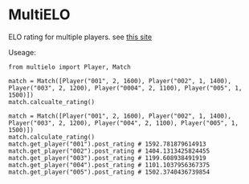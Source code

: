 # MultiELO

ELO rating for multiple players. see [this site](http://sradack.blogspot.com/2008/06/elo-rating-system-multiple-players.html)


Useage:

```
from multielo import Player, Match

match = Match([Player("001", 2, 1600), Player("002", 1, 1400), Player("003", 2, 1200), Player("0004", 2, 1100), Player("005", 1, 1500)])
match.calcualte_rating()

match = Match([Player("001", 2, 1600), Player("002", 1, 1400), Player("003", 2, 1200), Player("004", 2, 1100), Player("005", 1, 1500)])
match.calculate_rating()
match.get_player("001").post_rating # 1592.781879614913
match.get_player("002").post_rating # 1404.1313425824455
match.get_player("003").post_rating # 1199.608938491919
match.get_player("004").post_rating # 1101.1037956367375
match.get_player("005").post_rating # 1502.3740436739854
```
